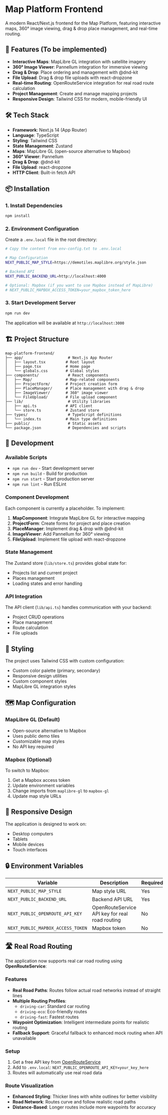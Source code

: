 # Map Platform Frontend

A modern React/Next.js frontend for the Map Platform, featuring interactive maps, 360° image viewing, drag & drop place management, and real-time routing.

## 🚀 Features (To be implemented)

- **Interactive Maps**: MapLibre GL integration with satellite imagery
- **360° Image Viewer**: Pannellum integration for immersive viewing
- **Drag & Drop**: Place ordering and management with @dnd-kit
- **File Upload**: Drag & drop file uploads with react-dropzone
- **Real-time Routing**: OpenRouteService integration for real road route calculation
- **Project Management**: Create and manage mapping projects
- **Responsive Design**: Tailwind CSS for modern, mobile-friendly UI

## 🛠️ Tech Stack

- **Framework**: Next.js 14 (App Router)
- **Language**: TypeScript
- **Styling**: Tailwind CSS
- **State Management**: Zustand
- **Maps**: MapLibre GL (open-source alternative to Mapbox)
- **360° Viewer**: Pannellum
- **Drag & Drop**: @dnd-kit
- **File Upload**: react-dropzone
- **HTTP Client**: Built-in fetch API

## 📦 Installation

### 1. Install Dependencies
```bash
npm install
```

### 2. Environment Configuration
Create a `.env.local` file in the root directory:

```bash
# Copy the content from env-config.txt to .env.local

# Map Configuration
NEXT_PUBLIC_MAP_STYLE=https://demotiles.maplibre.org/style.json

# Backend API
NEXT_PUBLIC_BACKEND_URL=http://localhost:4000

# Optional: Mapbox (if you want to use Mapbox instead of MapLibre)
# NEXT_PUBLIC_MAPBOX_ACCESS_TOKEN=your_mapbox_token_here
```

### 3. Start Development Server
```bash
npm run dev
```

The application will be available at `http://localhost:3000`

## 🏗️ Project Structure

```
map-platform-frontend/
├── app/                    # Next.js App Router
│   ├── layout.tsx         # Root layout
│   ├── page.tsx           # Home page
│   └── globals.css        # Global styles
├── components/             # React components
│   ├── Map/               # Map-related components
│   ├── ProjectForm/       # Project creation form
│   ├── PlaceManager/      # Place management with drag & drop
│   ├── ImageViewer/       # 360° image viewer
│   └── FileUpload/        # File upload component
├── lib/                    # Utility libraries
│   ├── api.ts             # API client
│   └── store.ts           # Zustand store
├── types/                  # TypeScript definitions
│   └── index.ts           # Main type definitions
├── public/                 # Static assets
└── package.json            # Dependencies and scripts
```

## 🔧 Development

### Available Scripts
- `npm run dev` - Start development server
- `npm run build` - Build for production
- `npm run start` - Start production server
- `npm run lint` - Run ESLint

### Component Development
Each component is currently a placeholder. To implement:

1. **MapComponent**: Integrate MapLibre GL for interactive mapping
2. **ProjectForm**: Create forms for project and place creation
3. **PlaceManager**: Implement drag & drop with @dnd-kit
4. **ImageViewer**: Add Pannellum for 360° viewing
5. **FileUpload**: Implement file upload with react-dropzone

### State Management
The Zustand store (`lib/store.ts`) provides global state for:
- Projects list and current project
- Places management
- Loading states and error handling

### API Integration
The API client (`lib/api.ts`) handles communication with your backend:
- Project CRUD operations
- Place management
- Route calculation
- File uploads

## 🎨 Styling

The project uses Tailwind CSS with custom configuration:
- Custom color palette (primary, secondary)
- Responsive design utilities
- Custom component styles
- MapLibre GL integration styles

## 🗺️ Map Configuration

### MapLibre GL (Default)
- Open-source alternative to Mapbox
- Uses public demo tiles
- Customizable map styles
- No API key required

### Mapbox (Optional)
To switch to Mapbox:
1. Get a Mapbox access token
2. Update environment variables
3. Change imports from `maplibre-gl` to `mapbox-gl`
4. Update map style URLs

## 📱 Responsive Design

The application is designed to work on:
- Desktop computers
- Tablets
- Mobile devices
- Touch interfaces

## 🔒 Environment Variables

| Variable | Description | Required | Default |
|----------|-------------|----------|---------|
| `NEXT_PUBLIC_MAP_STYLE` | Map style URL | Yes | MapLibre demo style |
| `NEXT_PUBLIC_BACKEND_URL` | Backend API URL | Yes | `http://localhost:4000` |
| `NEXT_PUBLIC_OPENROUTE_API_KEY` | OpenRouteService API key for real road routing | No | - |
| `NEXT_PUBLIC_MAPBOX_ACCESS_TOKEN` | Mapbox token | No | - |

## 🛣️ Real Road Routing

The application now supports real car road routing using **OpenRouteService**:

### Features
- **Real Road Paths**: Routes follow actual road networks instead of straight lines
- **Multiple Routing Profiles**: 
  - `driving-car`: Standard car routing
  - `driving-eco`: Eco-friendly routes
  - `driving-fast`: Fastest routes
- **Waypoint Optimization**: Intelligent intermediate points for realistic routing
- **Fallback Support**: Graceful fallback to enhanced mock routing when API unavailable

### Setup
1. Get a free API key from [OpenRouteService](https://openrouteservice.org/dev/#/signup)
2. Add to `.env.local`: `NEXT_PUBLIC_OPENROUTE_API_KEY=your_key_here`
3. Routes will automatically use real road data

### Route Visualization
- **Enhanced Styling**: Thicker lines with white outlines for better visibility
- **Road Network**: Routes curve and follow realistic road paths
- **Distance-Based**: Longer routes include more waypoints for accuracy